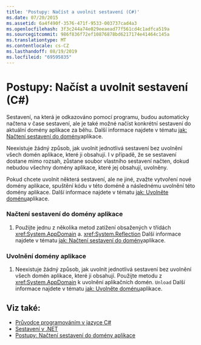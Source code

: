 ```yaml
---
title: 'Postupy: Načíst a uvolnit sestavení (C#)'
ms.date: 07/20/2015
ms.assetid: 6a4f490f-3576-471f-9533-003737cad4a3
ms.openlocfilehash: 3f3c244a74e029eeaead77f561cd4c1adfca519a
ms.sourcegitcommit: 986f836f72ef10876878bd6217174e41464c145a
ms.translationtype: MT
ms.contentlocale: cs-CZ
ms.lasthandoff: 08/19/2019
ms.locfileid: "69595835"
---
```

# <a name="how-to-load-and-unload-assemblies-c"></a>Postupy: Načíst a uvolnit sestavení (C#)
Sestavení, na která je odkazováno pomocí programu, budou automaticky načtena v čase sestavení, ale je také možné načíst konkrétní sestavení do aktuální domény aplikace za běhu. Další informace najdete v tématu [jak: Načtení sestavení do domény](../../../../framework/app-domains/how-to-load-assemblies-into-an-application-domain.md)aplikace.  
  
 Neexistuje žádný způsob, jak uvolnit jednotlivá sestavení bez uvolnění všech domén aplikace, které ji obsahují. I v případě, že se sestavení dostane mimo rozsah, zůstane soubor vlastního sestavení načten, dokud nebudou všechny domény aplikace, které jej obsahují, uvolněny.  
  
 Pokud chcete uvolnit některá sestavení, ale ne jiné, zvažte vytvoření nové domény aplikace, spuštění kódu v této doméně a následnému uvolnění této domény aplikace. Další informace najdete v tématu [jak: Uvolněte doménu](../../../../framework/app-domains/how-to-unload-an-application-domain.md)aplikace.  
  
### <a name="to-load-an-assembly-into-an-application-domain"></a>Načtení sestavení do domény aplikace  
  
1. Použijte jednu z několika metod zatížení obsažených v třídách <xref:System.AppDomain> a. <xref:System.Reflection> Další informace najdete v tématu [jak: Načtení sestavení do domény](../../../../framework/app-domains/how-to-load-assemblies-into-an-application-domain.md)aplikace.  
  
### <a name="to-unload-an-application-domain"></a>Uvolnění domény aplikace  
  
1. Neexistuje žádný způsob, jak uvolnit jednotlivá sestavení bez uvolnění všech domén aplikace, které ji obsahují. Použijte metodu z <xref:System.AppDomain> k uvolnění aplikačních domén. `Unload` Další informace najdete v tématu [jak: Uvolněte doménu](../../../../framework/app-domains/how-to-unload-an-application-domain.md)aplikace.  
  
## <a name="see-also"></a>Viz také:

- [Průvodce programováním v jazyce C#](../../index.md)
- [Sestavení v .NET](../../../../standard/assembly/index.md)
- [Postupy: Načtení sestavení do domény aplikace](../../../../framework/app-domains/how-to-load-assemblies-into-an-application-domain.md)
